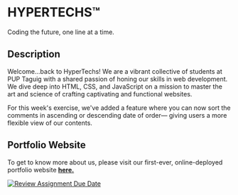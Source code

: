 # HYPERTECHS™
Coding the future, one line at a time.

## Description
Welcome...back to HyperTechs! We are a vibrant collective of students at PUP Taguig with a shared passion of honing our skills in web development. We dive deep into HTML, CSS, and JavaScript on a mission to master the art and science of crafting captivating and functional websites. 

For this week's exercise, we've added a feature where you can now sort the comments in ascending or descending date of order— giving users a more flexible view of our contents.

## Portfolio Website
To get to know more about us, please visit our first-ever, online-deployed portfolio website [**here.**](https://hypertechs.netlify.app/ "**here.**")


[![Review Assignment Due Date](https://classroom.github.com/assets/deadline-readme-button-24ddc0f5d75046c5622901739e7c5dd533143b0c8e959d652212380cedb1ea36.svg)](https://classroom.github.com/a/H24oVO-r)
